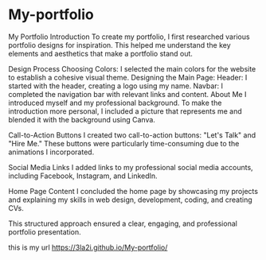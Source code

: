 # My-portfolio
My Portfolio
Introduction
To create my portfolio, I first researched various portfolio designs for inspiration. This helped me understand the key elements and aesthetics that make a portfolio stand out.

Design Process
Choosing Colors: I selected the main colors for the website to establish a cohesive visual theme.
Designing the Main Page:
Header: I started with the header, creating a logo using my name.
Navbar: I completed the navigation bar with relevant links and content.
About Me
I introduced myself and my professional background. To make the introduction more personal, I included a picture that represents me and blended it with the background using Canva.

Call-to-Action Buttons
I created two call-to-action buttons: "Let's Talk" and "Hire Me." These buttons were particularly time-consuming due to the animations I incorporated.

Social Media Links
I added links to my professional social media accounts, including Facebook, Instagram, and LinkedIn.

Home Page Content
I concluded the home page by showcasing my projects and explaining my skills in web design, development, coding, and creating CVs.

This structured approach ensured a clear, engaging, and professional portfolio presentation.


this is my url
https://3la2i.github.io/My-portfolio/







 
